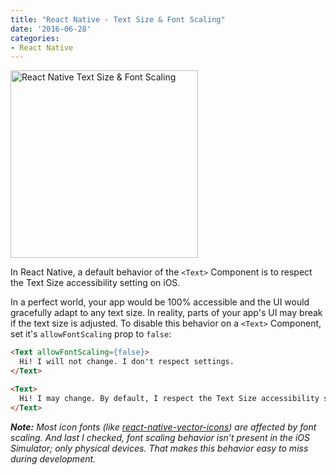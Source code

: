 ```yaml
---
title: "React Native - Text Size & Font Scaling"
date: '2016-06-28'
categories:
- React Native
---
```


<div class="image-wrapper">
  <img
    src="/images/notes/react-native-font-size-text-scaling.gif"
    alt="React Native Text Size & Font Scaling"
    width="300"
  />
</div>

In React Native, a default behavior of the `<Text>` Component is to respect the Text Size accessibility setting on iOS.

In a perfect world, your app would be 100% accessible and the UI would gracefully adapt to any text size. In reality, parts of your app's UI may break if the text size is adjusted. To disable this behavior on a `<Text>` Component, set it's `allowFontScaling` prop to `false`:

```html
<Text allowFontScaling={false}>
  Hi! I will not change. I don't respect settings.
</Text>
```

```html
<Text>
  Hi! I may change. By default, I respect the Text Size accessibility setting on iOS.
</Text>
```
_**Note:** Most icon fonts (like [react-native-vector-icons](https://github.com/oblador/react-native-vector-icons)) are affected by font scaling. And last I checked, font scaling behavior isn’t present in the iOS Simulator; only physical devices. That makes this behavior easy to miss during development._
